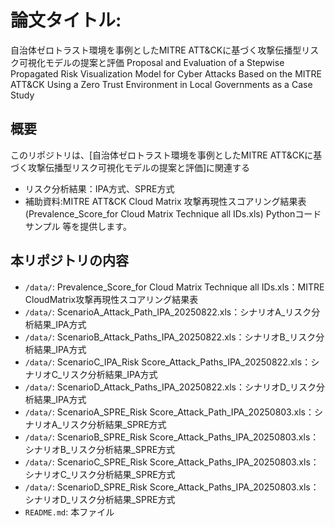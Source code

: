 # 論文タイトル:
自治体ゼロトラスト環境を事例としたMITRE ATT&CKに基づく攻撃伝播型リスク可視化モデルの提案と評価
Proposal and Evaluation of a Stepwise Propagated Risk Visualization Model 
for Cyber Attacks Based on the MITRE ATT&CK Using a Zero Trust Environment in Local Governments as a Case Study


## 概要
このリポジトリは、[自治体ゼロトラスト環境を事例としたMITRE ATT&CKに基づく攻撃伝播型リスク可視化モデルの提案と評価]に関連する
- リスク分析結果：IPA方式、SPRE方式
- 補助資料:MITRE ATT&CK Cloud Matrix 攻撃再現性スコアリング結果表(Prevalence_Score_for Cloud Matrix Technique all IDs.xls)
Pythonコードサンプル
等を提供します。

## 本リポジトリの内容

- `/data/`: Prevalence_Score_for Cloud Matrix Technique all IDs.xls：MITRE CloudMatrix攻撃再現性スコアリング結果表
- `/data/`: ScenarioA_Attack_Path_IPA_20250822.xls：シナリオA_リスク分析結果_IPA方式
- `/data/`: ScenarioB_Attack_Paths_IPA_20250822.xls：シナリオB_リスク分析結果_IPA方式
- `/data/`: ScenarioC_IPA_Risk Score_Attack_Paths_IPA_20250822.xls：シナリオC_リスク分析結果_IPA方式
- `/data/`: ScenarioD_Attack_Paths_IPA_20250822.xls：シナリオD_リスク分析結果_IPA方式
- `/data/`: ScenarioA_SPRE_Risk Score_Attack_Path_IPA_20250803.xls：シナリオA_リスク分析結果_SPRE方式
- `/data/`: ScenarioB_SPRE_Risk Score_Attack_Paths_IPA_20250803.xls：シナリオB_リスク分析結果_SPRE方式
- `/data/`: ScenarioC_SPRE_Risk Score_Attack_Paths_IPA_20250803.xls：シナリオC_リスク分析結果_SPRE方式
- `/data/`: ScenarioD_SPRE_Risk Score_Attack_Paths_IPA_20250803.xls：シナリオD_リスク分析結果_SPRE方式
- `README.md`: 本ファイル

